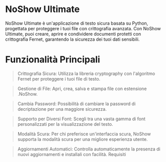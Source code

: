 # NoShow Ultimate

NoShow Ultimate è un'applicazione di testo sicura basata su Python, progettata per proteggere i
tuoi file con crittografia avanzata. Con NoShow Ultimate, puoi creare, aprire e condividere documenti
protetti con crittografia Fernet, garantendo la sicurezza dei tuoi dati sensibili.

# Funzionalità Principali
>Crittografia Sicura: Utilizza la libreria cryptography con l'algoritmo Fernet per proteggere i tuoi file di testo.


>Gestione di File: Apri, crea, salva e stampa file con estensione .NoShow.

>Cambia Password: Possibilità di cambiare la password di decriptazione per una maggiore sicurezza.

>Supporto per Diversi Font: Scegli tra una vasta gamma di font personalizzati per la visualizzazione del testo.

>Modalità Scura: Per chi preferisce un'interfaccia scura, NoShow supporta la modalità scura per una migliore esperienza utente.

>Aggiornamenti Automatici: Controlla automaticamente la presenza di nuovi aggiornamenti e installali con facilità.
Requisiti
